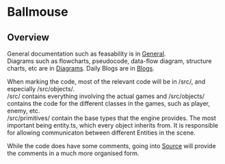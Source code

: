 # Ballmouse
## Overview
General documentation such as feasability is in [General](/General/feasibility/).  
Diagrams such as flowcharts, pseudocode, data-flow diagram, structure charts, etc are in [Diagrams](/Diagrams/). 
Daily Blogs are in [Blogs](/blog/2019-05-14-planning/).

When marking the code, most of the relevant code will be in /src/, and especially /src/objects/.  
/src/ contains everything involving the actual games and /src/objects/ contains the code for the different classes in the games, such as player, enemy, etc.  
/src/primitives/ contain the base types that the engine provides.  The most important being entity.ts, which every object inherits from.  It is responsible for allowing communicaton between different Entities in the scene.

While the code does have some comments, going into [Source](/ts/) will provide the comments in a much more organised form.  

